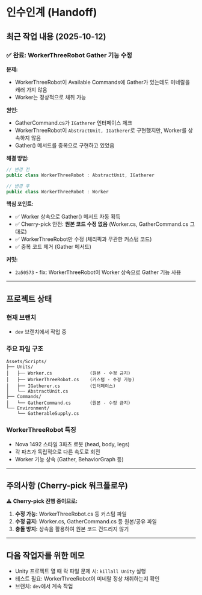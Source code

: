 # 인수인계 (Handoff)

## 최근 작업 내용 (2025-10-12)

### ✅ 완료: WorkerThreeRobot Gather 기능 수정

**문제:**
- WorkerThreeRobot이 Available Commands에 Gather가 있는데도 미네랄을 캐러 가지 않음
- Worker는 정상적으로 채취 가능

**원인:**
- GatherCommand.cs가 `IGatherer` 인터페이스 체크
- WorkerThreeRobot이 `AbstractUnit, IGatherer`로 구현했지만, Worker를 상속하지 않음
- Gather() 메서드를 중복으로 구현하고 있었음

**해결 방법:**
```csharp
// 변경 전
public class WorkerThreeRobot : AbstractUnit, IGatherer

// 변경 후
public class WorkerThreeRobot : Worker
```

**핵심 포인트:**
- ✅ Worker 상속으로 Gather() 메서드 자동 획득
- ✅ Cherry-pick 안전: **원본 코드 수정 없음** (Worker.cs, GatherCommand.cs 그대로)
- ✅ WorkerThreeRobot만 수정 (체리픽과 무관한 커스텀 코드)
- ✅ 중복 코드 제거 (Gather 메서드)

**커밋:**
- `2a50573` - fix: WorkerThreeRobot이 Worker 상속으로 Gather 기능 사용

---

## 프로젝트 상태

### 현재 브랜치
- `dev` 브랜치에서 작업 중

### 주요 파일 구조
```
Assets/Scripts/
├── Units/
│   ├── Worker.cs              (원본 - 수정 금지)
│   ├── WorkerThreeRobot.cs    (커스텀 - 수정 가능)
│   ├── IGatherer.cs           (인터페이스)
│   └── AbstractUnit.cs
├── Commands/
│   └── GatherCommand.cs       (원본 - 수정 금지)
└── Environment/
    └── GatherableSupply.cs
```

### WorkerThreeRobot 특징
- Nova 1492 스타일 3파츠 로봇 (head, body, legs)
- 각 파츠가 독립적으로 다른 속도로 회전
- Worker 기능 상속 (Gather, BehaviorGraph 등)

---

## 주의사항 (Cherry-pick 워크플로우)

⚠️ **Cherry-pick 진행 중이므로:**
1. **수정 가능:** WorkerThreeRobot.cs 등 커스텀 파일
2. **수정 금지:** Worker.cs, GatherCommand.cs 등 원본/공유 파일
3. **충돌 방지:** 상속을 활용하여 원본 코드 건드리지 않기

---

## 다음 작업자를 위한 메모

- Unity 프로젝트 열 때 락 파일 문제 시: `killall Unity` 실행
- 테스트 필요: WorkerThreeRobot이 미네랄 정상 채취하는지 확인
- 브랜치: `dev`에서 계속 작업
